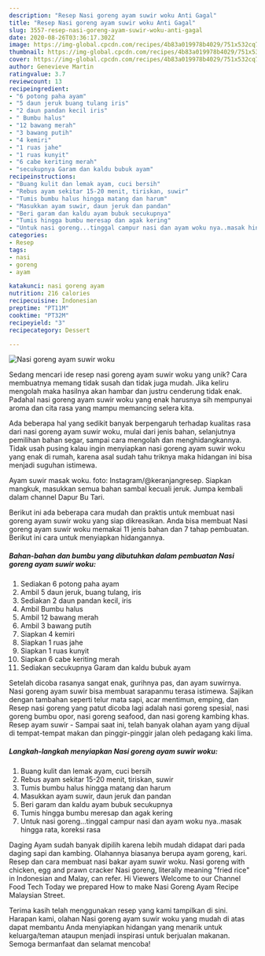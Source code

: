 ```yaml
---
description: "Resep Nasi goreng ayam suwir woku Anti Gagal"
title: "Resep Nasi goreng ayam suwir woku Anti Gagal"
slug: 3557-resep-nasi-goreng-ayam-suwir-woku-anti-gagal
date: 2020-08-26T03:36:17.302Z
image: https://img-global.cpcdn.com/recipes/4b83a019978b4029/751x532cq70/nasi-goreng-ayam-suwir-woku-foto-resep-utama.jpg
thumbnail: https://img-global.cpcdn.com/recipes/4b83a019978b4029/751x532cq70/nasi-goreng-ayam-suwir-woku-foto-resep-utama.jpg
cover: https://img-global.cpcdn.com/recipes/4b83a019978b4029/751x532cq70/nasi-goreng-ayam-suwir-woku-foto-resep-utama.jpg
author: Genevieve Martin
ratingvalue: 3.7
reviewcount: 13
recipeingredient:
- "6 potong paha ayam"
- "5 daun jeruk buang tulang iris"
- "2 daun pandan kecil iris"
- " Bumbu halus"
- "12 bawang merah"
- "3 bawang putih"
- "4 kemiri"
- "1 ruas jahe"
- "1 ruas kunyit"
- "6 cabe keriting merah"
- "secukupnya Garam dan kaldu bubuk ayam"
recipeinstructions:
- "Buang kulit dan lemak ayam, cuci bersih"
- "Rebus ayam sekitar 15-20 menit, tiriskan, suwir"
- "Tumis bumbu halus hingga matang dan harum"
- "Masukkan ayam suwir, daun jeruk dan pandan"
- "Beri garam dan kaldu ayam bubuk secukupnya"
- "Tumis hingga bumbu meresap dan agak kering"
- "Untuk nasi goreng...tinggal campur nasi dan ayam woku nya..masak hingga rata, koreksi rasa"
categories:
- Resep
tags:
- nasi
- goreng
- ayam

katakunci: nasi goreng ayam 
nutrition: 216 calories
recipecuisine: Indonesian
preptime: "PT11M"
cooktime: "PT32M"
recipeyield: "3"
recipecategory: Dessert

---
```



![Nasi goreng ayam suwir woku](https://img-global.cpcdn.com/recipes/4b83a019978b4029/751x532cq70/nasi-goreng-ayam-suwir-woku-foto-resep-utama.jpg)

Sedang mencari ide resep nasi goreng ayam suwir woku yang unik? Cara membuatnya memang tidak susah dan tidak juga mudah. Jika keliru mengolah maka hasilnya akan hambar dan justru cenderung tidak enak. Padahal nasi goreng ayam suwir woku yang enak harusnya sih mempunyai aroma dan cita rasa yang mampu memancing selera kita.

Ada beberapa hal yang sedikit banyak berpengaruh terhadap kualitas rasa dari nasi goreng ayam suwir woku, mulai dari jenis bahan, selanjutnya pemilihan bahan segar, sampai cara mengolah dan menghidangkannya. Tidak usah pusing kalau ingin menyiapkan nasi goreng ayam suwir woku yang enak di rumah, karena asal sudah tahu triknya maka hidangan ini bisa menjadi suguhan istimewa.

Ayam suwir masak woku. foto: Instagram/@keranjangresep. Siapkan mangkuk, masukkan semua bahan sambal kecuali jeruk. Jumpa kembali dalam channel Dapur Bu Tari.


Berikut ini ada beberapa cara mudah dan praktis untuk membuat nasi goreng ayam suwir woku yang siap dikreasikan. Anda bisa membuat Nasi goreng ayam suwir woku memakai 11 jenis bahan dan 7 tahap pembuatan. Berikut ini cara untuk menyiapkan hidangannya.

<!--inarticleads1-->

##### Bahan-bahan dan bumbu yang dibutuhkan dalam pembuatan Nasi goreng ayam suwir woku:

1. Sediakan 6 potong paha ayam
1. Ambil 5 daun jeruk, buang tulang, iris
1. Sediakan 2 daun pandan kecil, iris
1. Ambil  Bumbu halus
1. Ambil 12 bawang merah
1. Ambil 3 bawang putih
1. Siapkan 4 kemiri
1. Siapkan 1 ruas jahe
1. Siapkan 1 ruas kunyit
1. Siapkan 6 cabe keriting merah
1. Sediakan secukupnya Garam dan kaldu bubuk ayam


Setelah dicoba rasanya sangat enak, gurihnya pas, dan ayam suwirnya. Nasi goreng ayam suwir bisa membuat sarapanmu terasa istimewa. Sajikan dengan tambahan seperti telur mata sapi, acar mentimun, emping, dan Resep nasi goreng yang patut dicoba lagi adalah nasi goreng spesial, nasi goreng bumbu opor, nasi goreng seafood, dan nasi goreng kambing khas. Resep ayam suwir - Sampai saat ini, telah banyak olahan ayam yang dijual di tempat-tempat makan dan pinggir-pinggir jalan oleh pedagang kaki lima. 

<!--inarticleads2-->

##### Langkah-langkah menyiapkan Nasi goreng ayam suwir woku:

1. Buang kulit dan lemak ayam, cuci bersih
1. Rebus ayam sekitar 15-20 menit, tiriskan, suwir
1. Tumis bumbu halus hingga matang dan harum
1. Masukkan ayam suwir, daun jeruk dan pandan
1. Beri garam dan kaldu ayam bubuk secukupnya
1. Tumis hingga bumbu meresap dan agak kering
1. Untuk nasi goreng...tinggal campur nasi dan ayam woku nya..masak hingga rata, koreksi rasa


Daging Ayam sudah banyak dipilih karena lebih mudah didapat dari pada daging sapi dan kambing. Olahannya biasanya berupa ayam goreng, kari. Resep dan cara membuat nasi bakar ayam suwir woku. Nasi goreng with chicken, egg and prawn cracker Nasi goreng, literally meaning &#34;fried rice&#34; in Indonesian and Malay, can refer. Hi Viewers Welcome to our Channel Food Tech Today we prepared How to make Nasi Goreng Ayam Recipe Malaysian Street. 

Terima kasih telah menggunakan resep yang kami tampilkan di sini. Harapan kami, olahan Nasi goreng ayam suwir woku yang mudah di atas dapat membantu Anda menyiapkan hidangan yang menarik untuk keluarga/teman ataupun menjadi inspirasi untuk berjualan makanan. Semoga bermanfaat dan selamat mencoba!
